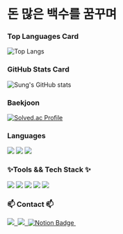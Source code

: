 <h1>돈 많은 백수를 꿈꾸며</h1>

<h3>Top Languages Card</h3>

![Top Langs](https://github-readme-stats.vercel.app/api/top-langs/?username=YuSung011017&layout=compact)

<h3>GitHub Stats Card</h3>

![Sung's GitHub stats](https://github-readme-stats.vercel.app/api?username=YuSung011017&show_icons=true&theme=radical)

<h3>Baekjoon</h3>

[![Solved.ac Profile](http://mazassumnida.wtf/api/v2/generate_badge?boj=dldbtjd1017)](https://solved.ac/dldbtjd1017/)

<h3>Languages</h3>

<div>
<img src="https://img.shields.io/badge/java-007396?style=for-the-badge&logo=OpenJDK&logoColor=white /">
<img src="https://img.shields.io/badge/C-A8B9CC?style=flat-square&logo=C&logoColor=white"/>
<img src="https://img.shields.io/badge/javascript-F7DF1E?style=for-the-badge&logo=javascript&logoColor=black"/>
</div>

<h3>✨Tools  && Tech Stack ✨</h3>

<div>
<img src="https://img.shields.io/badge/node.js-339933?style=for-the-badge&logo=Node.js&logoColor=white"/>
<img src="https://img.shields.io/badge/spring-6DB33F?style=for-the-badge&logo=spring&logoColor=white"/>
<img src="https://img.shields.io/badge/springboot-6DB33F?style=for-the-badge&logo=springboot&logoColor=white"/>
<img src="https://img.shields.io/badge/github-181717?style=for-the-badge&logo=github&logoColor=white"/>
<img src="https://img.shields.io/badge/git-F05032?style=for-the-badge&logo=git&logoColor=white"/>
</div>

<h3>📫 Contact 📫</h3>

<div>
  <a href="https://velog.io/@dldbtjd14742/posts">
    <img src="https://img.shields.io/badge/Velog-1EBC8F?style=for-the-badge&logo=velog&logoColor=white" />&nbsp
  </a>
  <a href="salamander011017@gmail.com">
    <img
      src="https://img.shields.io/badge/salamander011017@gmail.com-D14836?style=for-the-badge&logo=gmail&logoColor=white"/>&nbsp
  </a>
<a href="https://married-dumpling-0ef.notion.site/main-3bb508e80e854a4b81301c9b5f66e530">
    <img src="https://img.shields.io/badge/Notion-000000?style=for-the-badge&logo=notion&logoColor=white" alt="Notion Badge" />&nbsp;
</a>
</div>

